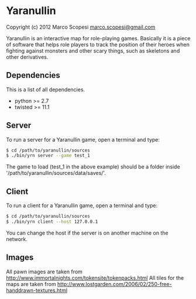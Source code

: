 # Yaranullin

Copyright (c) 2012 Marco Scopesi <marco.scopesi@gmail.com>

Yaranullin is an interactive map for role-playing games. Basically it is
a piece of software that helps role players to track the position of their
heroes when fighting against monsters and other scary things, such as
skeletons and other derivatives.

## Dependencies

This is a list of all dependencies.

* python >= 2.7
* twisted >= 11.1

## Server

To run a server for a Yaranullin game, open a terminal and type:

```bash
$ cd /path/to/yaranullin/sources
$ ./bin/yrn server --game test_1
```

The game to load (test_1 in the above example) should be a folder inside '/path/to/yaranullin/sources/data/saves/'.

## Client

To run a client for a Yaranullin game, open a terminal and type:

```bash
$ cd /path/to/yaranullin/sources
$ ./bin/yrn client --host 127.0.0.1
```

You can change the host if the server is on another machine on the network.


## Images

All pawn images are taken from http://www.immortalnights.com/tokensite/tokenpacks.html
All tiles for the maps are taken from http://www.lostgarden.com/2006/02/250-free-handdrawn-textures.html
